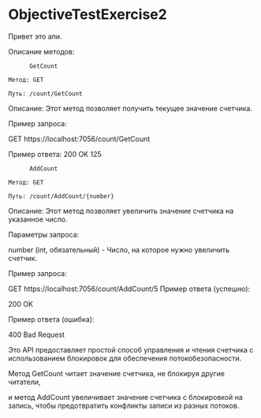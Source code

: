 # ObjectiveTestExercise2

Привет это апи.

Описание методов:

          GetCount
          
    Метод: GET

    Путь: /count/GetCount

Описание: Этот метод позволяет получить текущее значение счетчика.

  Пример запроса:

GET https://localhost:7056/count/GetCount

  Пример ответа:
    200 OK
    125

    
          AddCount
          
    Метод: GET
    
    Путь: /count/AddCount/{number}

Описание: Этот метод позволяет увеличить значение счетчика на указанное число.

  Параметры запроса:

number (int, обязательный) - Число, на которое нужно увеличить счетчик.


  Пример запроса:

GET https://localhost:7056/count/AddCount/5
  Пример ответа (успешно):

200 OK

  Пример ответа (ошибка):

  400 Bad Request
  
Это API предоставляет простой способ управления и чтения счетчика с использованием блокировок для обеспечения потокобезопасности. 

Метод GetCount читает значение счетчика, не блокируя другие читатели, 

и метод AddCount увеличивает значение счетчика с блокировкой на запись, чтобы предотвратить конфликты записи из разных потоков.
